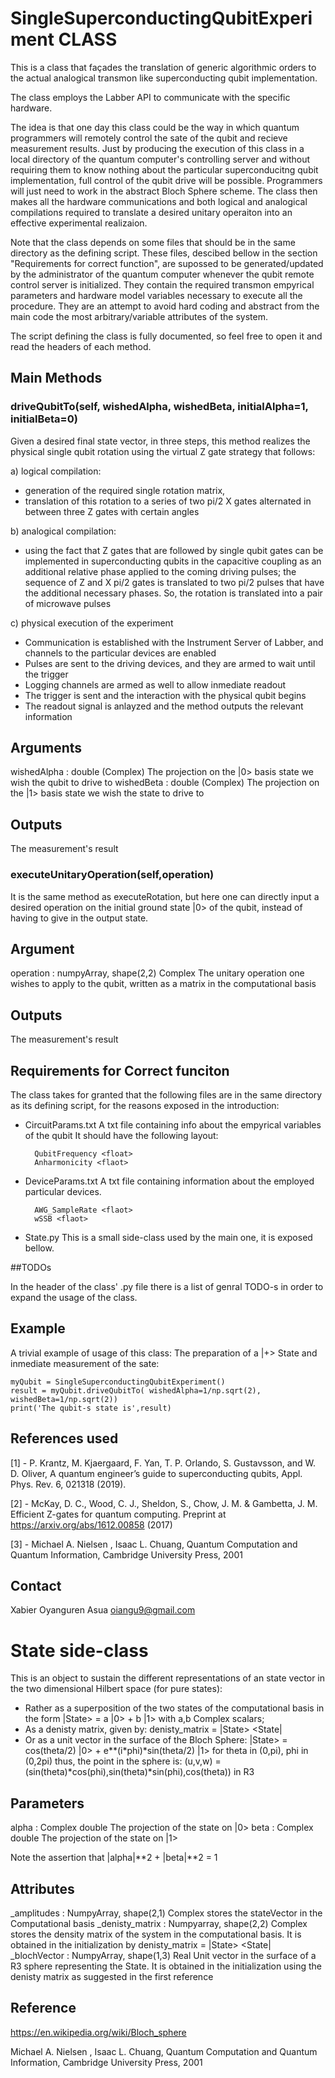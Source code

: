 # SingleSuperconductingQubitExperiment CLASS

This is a class that façades the translation of generic algorithmic orders
to the actual analogical transmon like superconducting qubit implementation.

The class employs the Labber API to communicate with the specific hardware.

The idea is that one day this class could be the way in which quantum programmers
will remotely control the sate of the qubit and recieve measurement
results. Just by producing the execution of this class in a local directory of 
the quantum computer's controlling server and without requiring them to know 
nothing about the particular superconducitng
qubit implementation, full control of the qubit drive will be possible. 
Programmers will just need to work in the abstract Bloch Sphere scheme.
The class then makes all the hardware communications and both logical and analogical
compilations required to translate a desired unitary operaiton into an effective
experimental realizaion.

Note that the class depends on some files that should be in the same directory
as the defining script. These files, descibed bellow in the section "Requirements
for correct function", are supossed to be generated/updated by the administrator of
the quantum computer whenever the qubit remote control server is initialized.
They contain the required transmon empyrical parameters and hardware model
variables necessary to execute all the procedure. They are an attempt to avoid
hard coding and abstract from the main code the most arbitrary/variable attributes
of the system. 

The script defining the class is fully documented, so feel free to open it
and read the headers of each method.

## Main Methods

### driveQubitTo(self, wishedAlpha, wishedBeta, initialAlpha=1, initialBeta=0)
Given a desired final state vector, in three steps, this method
realizes the physical single qubit rotation using the virtual Z gate
strategy that follows: 
    
a) logical compilation:
 - generation of the required single rotation matrix, 
 - translation of this rotation to a series of two pi/2 X gates 
 alternated in between three Z gates with certain angles
 
b) analogical compilation:
 - using the fact that Z gates that are followed by single qubit gates
 can be implemented in superconducting qubits in the capacitive coupling
 as an additional relative phase applied to the coming driving pulses;
 the sequence of Z and X pi/2 gates is translated to two pi/2 pulses
 that have the additional necessary phases. So, the rotation is
 translated into a pair of microwave pulses
 
c) physical execution of the experiment
 - Communication is established with the Instrument Server of Labber, 
 and channels to the particular devices are enabled
 - Pulses are sent to the driving devices, and they are armed to wait
 until the trigger
 - Logging channels are armed as well to allow inmediate readout
 - The trigger is sent and the interaction with the physical qubit begins
 - The readout signal is anlayzed and the method outputs the relevant
 information
 
 Arguments
 ---------
 wishedAlpha : double (Complex)
     The projection on the |0> basis state we wish the qubit to drive to
 wishedBeta : double (Complex)
     The projection on the |1> basis state we wish the state to drive to

 Outputs
 -------
 The measurement's result
 
### executeUnitaryOperation(self,operation)
It is the same method as executeRotation, but here one can directly
input a desired operation on the initial ground state |0> of the qubit,
instead of having to give in the output state.

Argument
-------
operation : numpyArray, shape(2,2) Complex
    The unitary operation one wishes to apply to the qubit, written as
    a matrix in the computational basis

Outputs
------
The measurement's result 

## Requirements for Correct funciton

The class takes for granted that the following files are in the same directory
as its defining script, for the reasons exposed in the introduction:

- CircuitParams.txt
    A txt file containing info about the empyrical variables of the qubit
    It should have the following layout:    

        QubitFrequency <float>
        Anharmonicity <flaot>
        
- DeviceParams.txt
    A txt file containing information about the employed particular devices.
    
        AWG_SampleRate <flaot>
        wSSB <flaot>

- State.py
    This is a small side-class used by the main one, it is exposed bellow. 

##TODOs

In the header of the class' .py file there is a list of genral TODO-s in order
to expand the usage  of the class.

## Example

A trivial example of usage of this class: The preparation of a |+> State and 
inmediate measurement of the sate:
        
    myQubit = SingleSuperconductingQubitExperiment()
    result = myQubit.driveQubitTo( wishedAlpha=1/np.sqrt(2), wishedBeta=1/np.sqrt(2))
    print('The qubit-s state is',result)

## References used

[1] - P. Krantz, M. Kjaergaard, F. Yan, T. P. Orlando, S. Gustavsson, and
    W. D. Oliver, A quantum engineer’s guide to superconducting qubits, 
    Appl. Phys. Rev. 6, 021318 (2019).
    
[2] - McKay, D. C., Wood, C. J., Sheldon, S., Chow, J. M. & Gambetta, J. M. 
Efficient Z-gates for quantum computing. Preprint at 
https://arxiv.org/abs/1612.00858 (2017)
    
[3] - Michael A. Nielsen , Isaac L. Chuang, Quantum Computation and Quantum 
Information, Cambridge University Press, 2001

## Contact

Xabier Oyanguren Asua <oiangu9@gmail.com>

# State side-class

This is an object to sustain the different representations of an state vector
in the two dimensional Hilbert space (for pure states):
    
  - Rather as a superposition of the two states of the computational basis
in the form |State> = a |0> + b |1> with a,b Complex scalars;
  - As a denisty matrix, given by:
      denisty_matrix = |State> <State|
  - Or as a unit vector in the surface of the Bloch Sphere: 
    |State> = cos(theta/2) |0> + e**(i*phi)*sin(theta/2) |1>
    for theta in (0,pi), phi in (0,2pi)
    thus, the point in the sphere is:
        (u,v,w) = (sin(theta)*cos(phi),sin(theta)*sin(phi),cos(theta)) in R3
    
Parameters
---------
alpha : Complex double
    The projection of the state on |0>
beta : Complex double
    The projection of the state on |1>

Note the assertion that |alpha|**2 + |beta|**2 = 1

Attributes
---------
_amplitudes : NumpyArray, shape(2,1) Complex
    stores the stateVector in the Computational basis
_denisty_matrix : Numpyarray, shape(2,2) Complex
    stores the density matrix of the system in the computational basis. It
    is obtained in the initialization by denisty_matrix = |State> <State|
_blochVector : NumpyArray, shape(1,3) Real
    Unit vector in the surface of a R3 sphere representing the State.
    It is obtained in the initialization using the denisty matrix as
    suggested in the first reference
    
Reference
--------
https://en.wikipedia.org/wiki/Bloch_sphere

Michael A. Nielsen , Isaac L. Chuang, Quantum Computation and Quantum 
    Information, Cambridge University Press, 2001


